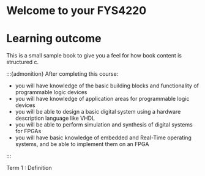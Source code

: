# Welcome to your FYS4220

# Learning outcome



This is a small sample book to give you a feel for how book content is
structured c.

:::{admonition} After completing this course:
- you will have knowledge of the basic building blocks and functionality of programmable logic devices
- you will have knowledge of application areas for programmable logic devices
- you will be able to design a basic digital system using a hardware description language like VHDL
- you will be able to perform simulation and synthesis of digital systems for FPGAs
- you will have basic knowledge of embedded and Real-Time operating systems, and be able to implement them on an FPGA

:::


Term 1
: Definition
